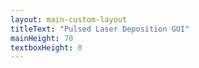 ```yaml
---
layout: main-custom-layout
titleText: "Pulsed Laser Deposition GUI"
mainHeight: 70
textboxHeight: 0
---
```


<CrossfadeImages :images="[
    'PLD-UI.jpg'
]" />